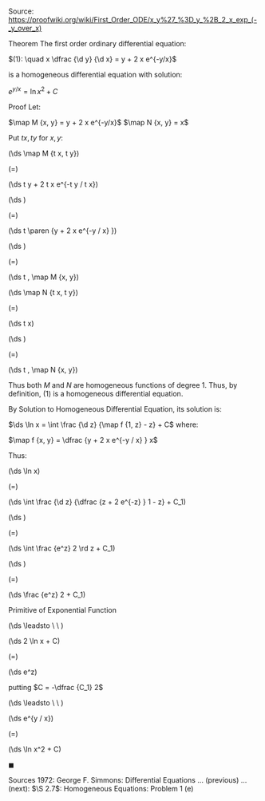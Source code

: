 # 

Source: https://proofwiki.org/wiki/First_Order_ODE/x_y%27_%3D_y_%2B_2_x_exp_(-_y_over_x)

Theorem
The first order ordinary differential equation:

$(1): \quad x \dfrac {\d y} {\d x} = y + 2 x e^{-y/x}$

is a homogeneous differential equation with solution:

$e^{y / x} = \ln x^2 + C$


Proof
Let:

$\map M {x, y} = y + 2 x e^{-y/x}$
$\map N {x, y} = x$

Put $t x, t y$ for $x, y$:














\(\ds \map M {t x, t y}\)

\(=\)







\(\ds t y + 2 t x e^{-t y / t x}\)




















\(\ds \)

\(=\)







\(\ds t \paren {y + 2 x e^{-y / x} }\)




















\(\ds \)

\(=\)







\(\ds t \, \map M {x, y}\)






















\(\ds \map N {t x, t y}\)

\(=\)







\(\ds t x\)




















\(\ds \)

\(=\)







\(\ds t \, \map N {x, y}\)










Thus both $M$ and $N$ are homogeneous functions of degree $1$.
Thus, by definition, $(1)$ is a homogeneous differential equation.

By Solution to Homogeneous Differential Equation, its solution is:

$\ds \ln x = \int \frac {\d z} {\map f {1, z} - z} + C$
where:

$\map f {x, y} = \dfrac {y + 2 x e^{-y / x} } x$

Thus:














\(\ds \ln x\)

\(=\)







\(\ds \int \frac {\d z} {\dfrac {z + 2 e^{-z} } 1 - z} + C_1\)




















\(\ds \)

\(=\)







\(\ds \int \frac {e^z} 2 \rd z + C_1\)




















\(\ds \)

\(=\)







\(\ds \frac {e^z} 2 + C_1\)





Primitive of Exponential Function








\(\ds \leadsto \ \ \)





\(\ds 2 \ln x + C\)

\(=\)







\(\ds e^z\)





putting $C = -\dfrac {C_1} 2$








\(\ds \leadsto \ \ \)





\(\ds e^{y / x}\)

\(=\)







\(\ds \ln x^2 + C\)









$\blacksquare$


Sources
1972: George F. Simmons: Differential Equations ... (previous) ... (next): $\S 2.7$: Homogeneous Equations: Problem $1 \ \text{(e)}$




